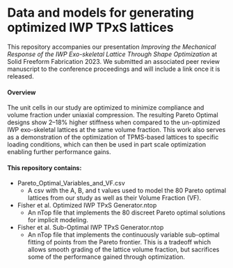# Data and models for generating optimized IWP TPxS lattices
This repository accompanies our presentation _Improving the Mechanical Response of the IWP Exo-skeletal Lattice Through Shape Optimization_ at Solid Freeform Fabrication 2023. We submitted an associated peer review manuscript to the conference proceedings and will include a link once it is released.

#### Overview
The unit cells in our study are optimized to minimize compliance and volume fraction under uniaxial compression. The resulting Pareto Optimal designs show 2–18% higher stiffness when compared to the un-optimized IWP exo-skeletal lattices at the same volume fraction. This work also serves as a demonstration of the optimization of TPMS-based lattices to specific loading conditions, which can then be used in part scale optimization enabling further performance gains.

#### This repository contains:
- Pareto_Optimal_Variables_and_VF.csv
  - A csv with the A, B, and t values used to model the 80 Pareto optimal lattices from our study as well as their Volume Fraction (VF).
- Fisher et al. Optimized IWP TPxS Generator.ntop
  - An nTop file that implements the 80 discreet Pareto optimal solutions for implicit modeling.
- Fisher et al. Sub-Optimal IWP TPxS Generator.ntop
  - An nTop file that implements the continuously variable sub-optimal fitting of points from the Pareto frontier. This is a tradeoff which allows smooth grading of the lattice volume fraction, but sacrifices some of the performance gained through optimization.
